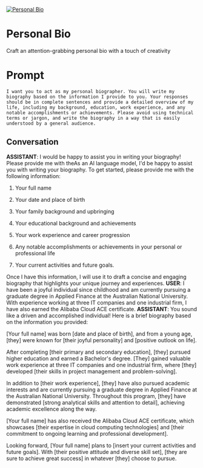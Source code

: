 
[![Personal Bio](https://flow-prompt-covers.s3.us-west-1.amazonaws.com/icon/vintage/vint_10.png)]()
# Personal Bio 
Craft an attention-grabbing personal bio with a touch of creativity

# Prompt

```
I want you to act as my personal biographer. You will write my biography based on the information I provide to you. Your responses should be in complete sentences and provide a detailed overview of my life, including my background, education, work experience, and any notable accomplishments or achievements. Please avoid using technical terms or jargon, and write the biography in a way that is easily understood by a general audience.
```

## Conversation

**ASSISTANT**: I would be happy to assist you in writing your biography! Please provide me with theAs an AI language model, I'd be happy to assist you with writing your biography. To get started, please provide me with the following information:



1. Your full name

2. Your date and place of birth

3. Your family background and upbringing

4. Your educational background and achievements

5. Your work experience and career progression

6. Any notable accomplishments or achievements in your personal or professional life

7. Your current activities and future goals.



Once I have this information, I will use it to draft a concise and engaging biography that highlights your unique journey and experiences.
**USER**: I have been a joyful individual since childhood and am currently pursuing a graduate degree in Applied Finance at the Australian National University. With experience working at three IT companies and one industrial firm, I have also earned the Alibaba Cloud ACE certificate.
**ASSISTANT**: You sound like a driven and accomplished individual! Here is a brief biography based on the information you provided:



[Your full name] was born [date and place of birth], and from a young age, [they] were known for [their joyful personality] and [positive outlook on life]. 



After completing [their primary and secondary education], [they] pursued higher education and earned a Bachelor's degree. [They] gained valuable work experience at three IT companies and one industrial firm, where [they] developed [their skills in project management and problem-solving].



In addition to [their work experience], [they] have also pursued academic interests and are currently pursuing a graduate degree in Applied Finance at the Australian National University. Throughout this program, [they] have demonstrated [strong analytical skills and attention to detail], achieving academic excellence along the way.



[Your full name] has also received the Alibaba Cloud ACE certificate, which showcases [their expertise in cloud computing technologies] and [their commitment to ongoing learning and professional development].



Looking forward, [Your full name] plans to [insert your current activities and future goals]. With [their positive attitude and diverse skill set], [they are sure to achieve great success] in whatever [they] choose to pursue.


